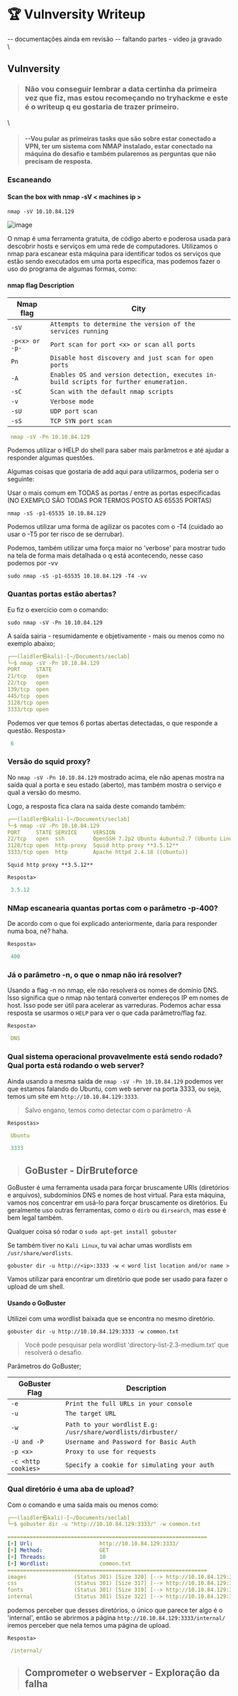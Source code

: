 # 🏆 Vulnversity Writeup

\-- documentações ainda em revisão -- faltando partes - video ja gravado\
\


## Vulnversity

> ### Não vou conseguir lembrar a data certinha da primeira vez que fiz, mas estou recomeçando no tryhackme e este é o writeup q eu gostaria de trazer primeiro.

\


> #### --Vou pular as primeiras tasks que são sobre estar conectado a VPN, ter um sistema com NMAP instalado, estar conectado na máquina do desafio e também pularemos as perguntas que não precisam de resposta.

### Escaneando

#### Scan the box with nmap -sV < machines ip >

```shell
nmap -sV 10.10.84.129
```

![image](https://i.imgur.com/gZqOO8D.png)

O nmap é uma ferramenta gratuita, de código aberto e poderosa usada para descobrir hosts e serviços em uma rede de computadores. Utilizamos o nmap para escanear esta máquina para identificar todos os serviços que estão sendo executados em uma porta específica, mas podemos fazer o uso do programa de algumas formas, como:

#### nmap flag Description

| Nmap flag      | City                                                                                   |
| -------------- | -------------------------------------------------------------------------------------- |
| `-sV`          | `Attempts to determine the version of the services running`                            |
| `-p<x> or -p-` | `Port scan for port <x> or scan all ports`                                             |
| `Pn`           | `Disable host discovery and just scan for open ports`                                  |
| `-A`           | `Enables OS and version detection, executes in-build scripts for further enumeration.` |
| `-sC`          | `Scan with the default nmap scripts`                                                   |
| `-v`           | `Verbose mode`                                                                         |
| `-sU`          | `UDP port scan`                                                                        |
| `-sS`          | `TCP SYN port scan`                                                                    |

```yml
 nmap -sV -Pn 10.10.84.129
```

Podemos utilizar o HELP do shell para saber mais parâmetros e até ajudar a responder algumas questões.

Algumas coisas que gostaria de add aqui para utilizarmos, poderia ser o seguinte:

Usar o mais comum em TODAS as portas / entre as portas especificadas (NO EXEMPLO SÃO TODAS POR TERMOS POSTO AS 65535 PORTAS)

```shell
nmap -sS -p1-65535 10.10.84.129
```

Podemos utilizar uma forma de agilizar os pacotes com o -T4 (cuidado ao usar o -T5 por ter risco de se derrubar).

Podemos, também utilizar uma força maior no 'verbose' para mostrar tudo na tela de forma mais detalhada o q está acontecendo, nesse caso podemos por -vv

```shell
sudo nmap -sS -p1-65535 10.10.84.129 -T4 -vv
```

### Quantas portas estão abertas?

Eu fiz o exercício com o comando:

```shell
sudo nmap -sV -Pn 10.10.84.129
```

A saída sairia - resumidamente e objetivamente - mais ou menos como no exemplo abaixo;

```yaml
┌──(laidler㉿kali)-[~/Documents/seclab]
└─$ nmap -sV -Pn 10.10.84.129
PORT     STATE
21/tcp   open
22/tcp   open
139/tcp  open
445/tcp  open
3128/tcp open
3333/tcp open
```

Podemos ver que temos 6 portas abertas detectadas, o que responde a questão. Resposta>

```yaml
 6
```

### Versão do squid proxy?

No `nmap -sV -Pn 10.10.84.129` mostrado acima, ele não apenas mostra na saída qual a porta e seu estado (aberto), mas também mostra o serviço e qual a versão do mesmo.

Logo, a resposta fica clara na saída deste comando também:

```yaml
┌──(laidler㉿kali)-[~/Documents/seclab]
└─$ nmap -sV -Pn 10.10.84.129
PORT     STATE SERVICE     VERSION
22/tcp   open  ssh         OpenSSH 7.2p2 Ubuntu 4ubuntu2.7 (Ubuntu Linux; protocol 2.0)
3128/tcp open  http-proxy  Squid http proxy **3.5.12**
3333/tcp open  http        Apache httpd 2.4.18 ((Ubuntu))
```

`Squid http proxy **3.5.12**`

`Resposta>`

```yaml
 3.5.12
```

### NMap escanearia quantas portas com o parâmetro -p-400?

De acordo com o que foi explicado anteriormente, daria para responder numa boa, né? haha.

`Resposta>`

```yaml
 400
```

### Já o parâmetro -n, o que o nmap não irá resolver?

Usando a flag -n no nmap, ele não resolverá os nomes de domínio DNS. Isso significa que o nmap não tentará converter endereços IP em nomes de host. Isso pode ser útil para acelerar as varreduras. Podemos achar essa resposta se usarmos o `HELP` para ver o que cada parâmetro/flag faz.

`Resposta>`

```yaml
 DNS
```

### Qual sistema operacional provavelmente está sendo rodado? Qual porta está rodando o web server?

Ainda usando a mesma saída de `nmap -sV -Pn 10.10.84.129` podemos ver que estamos falando do Ubuntu, com web server na porta 3333, ou seja, temos um site em `http://10.10.84.129:3333`.

> Salvo engano, temos como detectar com o parãmetro -A

`Respostas>`

```yaml
 Ubuntu
```

```yaml
 3333
```

> ## GoBuster - DirBruteforce

GoBuster é uma ferramenta usada para forçar bruscamente URIs (diretórios e arquivos), subdomínios DNS e nomes de host virtual. Para esta máquina, vamos nos concentrar em usá-lo para forçar bruscamente os diretórios. Eu geralmente uso outras ferramentas, como o `dirb` ou `dirsearch`, mas esse é bem legal também.

Qualquer coisa só rodar o `sudo apt-get install gobuster`

Se também tiver no `Kali Linux`, tu vai achar umas wordlists em `/usr/share/wordlists`.

```shell
gobuster dir -u http://<ip>:3333 -w < word list location and/or name >
```

Vamos utilizar para encontrar um diretório que pode ser usado para fazer o upload de um shell.

#### Usando o GoBuster

Utilizei com uma wordlist baixada que se encontra no mesmo diretório.

```shell
gobuster dir -u http://10.10.84.129:3333 -w common.txt
```

> Você pode pesquisar pela wordlist 'directory-list-2.3-medium.txt' que resolverá o desafio.

Parâmetros do GoBuster;

| GoBuster Flag       | Description                                                    |
| ------------------- | -------------------------------------------------------------- |
| `-e`                | `Print the full URLs in your console`                          |
| `-u`                | `The target URL`                                               |
| `-w`                | `Path to your wordlist` `E.g: /usr/share/wordlists/dirbuster/` |
| `-U and -P`         | `Username and Password for Basic Auth`                         |
| `-p <x>`            | `Proxy to use for requests`                                    |
| `-c <http cookies>` | `Specify a cookie for simulating your auth`                    |

### Qual diretório é uma aba de upload?

Com o comando e uma saída mais ou menos como:

```yaml
┌──(laidler㉿kali)-[~/Documents/seclab]
└─$ gobuster dir -u "http://10.10.84.129:3333/" -w common.txt 

===============================================================
[+] Url:                     http://10.10.84.129:3333/
[+] Method:                  GET
[+] Threads:                 10
[+] Wordlist:                common.txt
===============================================================
images               (Status 301) [Size 320] [--> http://10.10.84.129:3333/images/]
css                  (Status 301) [Size 317] [--> http://10.10.84.129:3333/css/]
fonts                (Status 301) [Size 319] [--> http://10.10.84.129:3333/fonts/]
internal             (Status 301) [Size 322] [--> http://10.10.84.129:3333/internal/]
```

podemos perceber que desses diretórios, o único que parece ter algo é o 'internal', então se abrirmos a página `http://10.10.84.129:3333/internal/` iremos perceber que nela temos uma página de upload.

`Resposta>`

```yaml
 /internal/
```

> ## Comprometer o webserver - Exploração da falha
